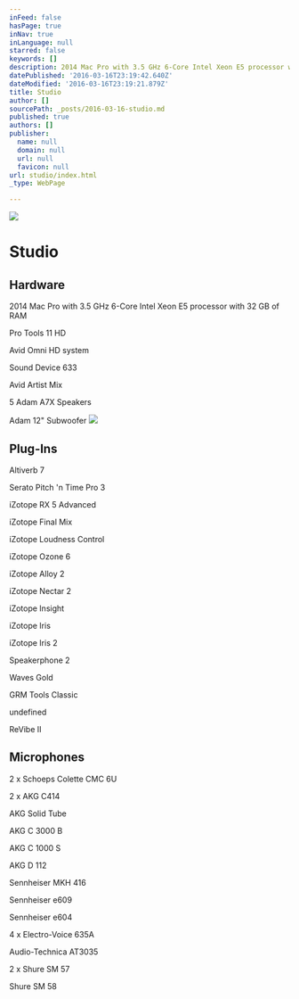 ```yaml
---
inFeed: false
hasPage: true
inNav: true
inLanguage: null
starred: false
keywords: []
description: 2014 Mac Pro with 3.5 GHz 6-Core Intel Xeon E5 processor with 32 GB of RAM
datePublished: '2016-03-16T23:19:42.640Z'
dateModified: '2016-03-16T23:19:21.879Z'
title: Studio
author: []
sourcePath: _posts/2016-03-16-studio.md
published: true
authors: []
publisher:
  name: null
  domain: null
  url: null
  favicon: null
url: studio/index.html
_type: WebPage

---
```

![](https://the-grid-user-content.s3-us-west-2.amazonaws.com/bfddb784-f316-4ed9-8458-007887ed0373.jpg)

# Studio

## Hardware

2014 Mac Pro with 3.5 GHz 6-Core Intel Xeon E5 processor with 32 GB of RAM

Pro Tools 11 HD

Avid Omni HD system

Sound Device 633

Avid Artist Mix

5 Adam A7X Speakers

Adam 12" Subwoofer
![](https://the-grid-user-content.s3-us-west-2.amazonaws.com/547452de-b638-463b-9c9e-27ca6176833c.jpg)

## Plug-Ins

Altiverb 7

Serato Pitch 'n Time Pro 3

iZotope RX 5 Advanced

iZotope Final Mix

iZotope Loudness Control

iZotope Ozone 6

iZotope Alloy 2

iZotope Nectar 2

iZotope Insight

iZotope Iris

iZotope Iris 2

Speakerphone 2

Waves Gold

GRM Tools Classic

undefined

ReVibe II

## Microphones

2 x Schoeps Colette CMC 6U

2 x AKG C414

AKG Solid Tube

AKG C 3000 B

AKG C 1000 S

AKG D 112

Sennheiser MKH 416

Sennheiser e609

Sennheiser e604

4 x Electro-Voice 635A

Audio-Technica AT3035

2 x Shure SM 57

Shure SM 58